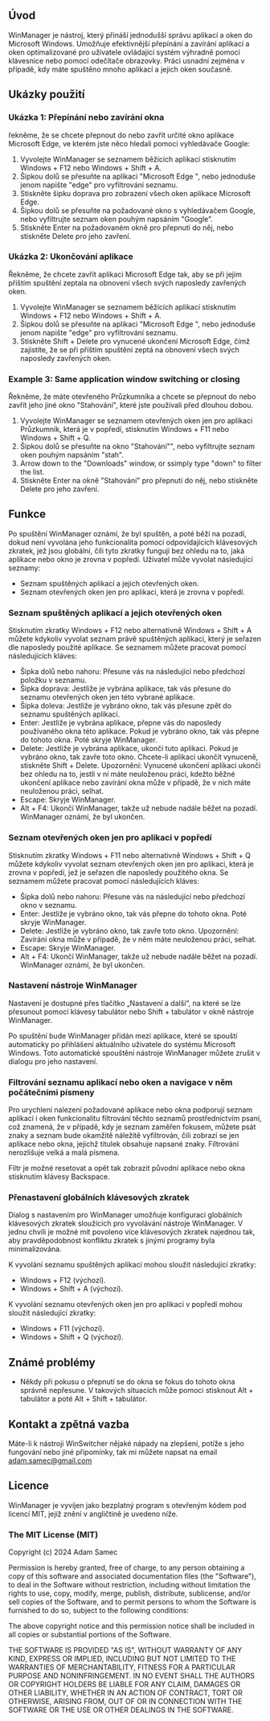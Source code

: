 ## Úvod
WinManager je nástroj, který přináší jednodušší správu aplikací a oken do Microsoft Windows. Umožňuje efektivnější přepínání a zavírání aplikací a oken optimalizované pro uživatele ovládající systém výhradně pomocí klávesnice nebo pomocí odečítače obrazovky. Práci usnadní zejména v případě, kdy máte spuštěno mnoho aplikací a jejich oken současně.

## Ukázky použití
### Ukázka 1: Přepínání nebo zavírání okna
řekněme, že se chcete přepnout do nebo zavřít určité okno aplikace Microsoft Edge, ve kterém jste něco hledali pomocí vyhledávače Google:

1. Vyvolejte WinManager se seznamem běžících aplikací stisknutím Windows + F12 nebo Windows + Shift + A.
2. Šipkou dolů se přesuňte na aplikaci "Microsoft Edge ", nebo jednoduše jenom napište "edge" pro vyfiltrování seznamu.
3. Stiskněte šipku doprava pro zobrazení všech oken aplikace Microsoft Edge.
4. Šipkou dolů se přesuňte na požadované okno s vyhledávačem Google, nebo vyfiltrujte seznam oken pouhým napsáním "Google".
5. Stiskněte Enter na požadovaném okně pro přepnutí do něj, nebo stiskněte Delete pro jeho zavření.

### Ukázka 2: Ukončování aplikace
Řekněme, že chcete zavřít aplikaci Microsoft Edge tak, aby se při jejím příštím spuštění zeptala na obnovení všech svých naposledy zavřených oken.

1. Vyvolejte WinManager se seznamem běžících aplikací stisknutím Windows + F12 nebo Windows + Shift + A.
2. Šipkou dolů se přesuňte na aplikaci "Microsoft Edge ", nebo jednoduše jenom napište "edge" pro vyfiltrování seznamu.
3. Stiskněte Shift + Delete pro vynucené ukončení Microsoft Edge, čímž zajistíte, že se při příštím spuštění zeptá na obnovení všech svých naposledy zavřených oken.

### Example 3: Same application window switching or closing
Řekněme, že máte otevřeného Průzkumníka a chcete se přepnout do nebo zavřít jeho jiné okno "Stahování", které jste používali před dlouhou dobou.

1. Vyvolejte WinManager se seznamem otevřených oken jen pro aplikaci Průzkumník, která je v popředí, stisknutím Windows + F11 nebo Windows + Shift + Q.
2. Šipkou dolů se přesuňte na okno "Stahování"", nebo vyfiltrujte seznam oken pouhým napsáním "stah".
2. Arrow down to the "Downloads" window, or ssimply type "down" to filter the list.
3. Stiskněte Enter na okně "Stahování" pro přepnutí do něj, nebo stiskněte Delete pro jeho zavření.

## Funkce
Po spuštění WinManager oznámí, že byl spuštěn, a poté běží na pozadí, dokud není vyvolána jeho funkcionalita pomocí odpovídajících klávesových zkratek, jež jsou globální, čili tyto zkratky fungují bez ohledu na to, jaká aplikace nebo okno je zrovna v popředí. Uživatel může vyvolat následující seznamy:

* Seznam spuštěných aplikací a jejich otevřených oken.
* Seznam otevřených oken jen pro aplikaci, která je zrovna v popředí.

### Seznam spuštěných aplikací a jejich otevřených oken
Stisknutím zkratky Windows + F12 nebo alternativně Windows + Shift + A můžete kdykoliv vyvolat seznam právě spuštěných aplikací, který je seřazen dle naposledy použité aplikace. Se seznamem můžete pracovat pomocí následujících kláves:

* Šipka dolů nebo nahoru: Přesune vás na následující nebo předchozí položku v seznamu.
* Šipka doprava: Jestliže je vybrána aplikace, tak vás přesune do seznamu otevřených oken jen této vybrané aplikace.
* Šipka doleva: Jestliže je vybráno okno, tak vás přesune zpět do seznamu spuštěných aplikací.
* Enter: Jestliže je vybrána aplikace, přepne vás do naposledy používaného okna této aplikace. Pokud je vybráno okno, tak vás přepne do tohoto okna. Poté skryje WinManager.
* Delete: Jestliže je vybrána aplikace, ukončí tuto aplikaci. Pokud je vybráno okno, tak zavře toto okno. Chcete-li aplikaci ukončit vynuceně, stiskněte Shift + Delete. Upozornění: Vynucené ukončení aplikaci ukončí bez ohledu na to, jestli v ní máte neuloženou práci, kdežto běžné ukončení aplikace nebo zavírání okna může v případě, že v nich máte neuloženou práci, selhat.
* Escape: Skryje WinManager.
* Alt + F4: Ukončí WinManager, takže už nebude nadále běžet na pozadí. WinManager oznámí, že byl ukončen.

### Seznam otevřených oken jen pro aplikaci v popředí
Stisknutím zkratky Windows + F11 nebo alternativně Windows + Shift + Q můžete kdykoliv vyvolat seznam otevřených oken jen pro aplikaci, která je zrovna v popředí, jež je seřazen dle naposledy použitého okna. Se seznamem můžete pracovat pomocí následujících kláves:

* Šipka dolů nebo nahoru: Přesune vás na následující nebo předchozí okno v seznamu.
* Enter: Jestliže je vybráno okno, tak vás přepne do tohoto okna. Poté skryje WinManager.
* Delete: Jestliže je vybráno okno, tak zavře toto okno. Upozornění: Zavírání okna může v případě, že v něm máte neuloženou práci, selhat.
* Escape: Skryje WinManager.
* Alt + F4: Ukončí WinManager, takže už nebude nadále běžet na pozadí. WinManager oznámí, že byl ukončen.

### Nastavení nástroje WinManager
Nastavení je dostupné přes tlačítko „Nastavení a další“, na které se lze přesunout pomocí klávesy tabulátor nebo Shift + tabulátor v okně nástroje WinManager.

Po spuštění bude WinManager přidán mezi aplikace, které se spouští automaticky po přihlášení aktuálního uživatele do systému Microsoft Windows. Toto automatické spouštění nástroje WinManager můžete zrušit v dialogu pro jeho nastavení.

### Filtrování seznamu aplikací nebo oken a navigace v něm počátečními písmeny
Pro urychlení nalezení požadované aplikace nebo okna podporují seznam aplikací i oken funkcionalitu filtrování těchto seznamů prostřednictvím psaní, což znamená, že v případě, kdy je seznam zaměřen fokusem, můžete psát znaky a seznam bude okamžitě náležitě vyfiltrován, čili zobrazí se jen aplikace nebo okna, jejichž titulek obsahuje napsané znaky. Filtrování nerozlišuje velká a malá písmena.

Filtr je možné resetovat a opět tak zobrazit původní aplikace nebo okna stisknutím klávesy Backspace.

### Přenastavení globálních klávesových zkratek
Dialog s nastavením pro WinManager umožňuje konfiguraci globálních klávesových zkratek sloužících pro vyvolávání nástroje WinManager. V jednu chvíli je možné mít povoleno více klávesových zkratek najednou tak, aby pravděpodobnost konfliktu zkratek s jinými programy byla minimalizována.

K vyvolání seznamu spuštěných aplikací mohou sloužit následující zkratky:

* Windows + F12 (výchozí).
* Windows + Shift + A (výchozí).

K vyvolání seznamu otevřených oken jen pro aplikaci v popředí mohou sloužit následující zkratky:

* Windows + F11 (výchozí).
* Windows + Shift + Q (výchozí).

## Známé problémy
* Někdy při pokusu o přepnutí se do okna se fokus do tohoto okna správně nepřesune. V takových situacích může pomoci stisknout Alt + tabulátor a poté Alt + Shift + tabulátor.

## Kontakt a zpětná vazba
Máte-li k nástroji WinSwitcher nějaké nápady na zlepšení, potíže s jeho fungování nebo jiné připomínky, tak mi můžete napsat na email [adam.samec@gmail.com](mailto:adam.samec@gmail.com)

## Licence
WinManager je vyvíjen jako bezplatný program s otevřeným kódem pod licencí MIT, jejíž znění v angličtině je uvedeno níže.

### The MIT License (MIT)

Copyright (c) 2024 Adam Samec

Permission is hereby granted, free of charge, to any person obtaining a copy of
this software and associated documentation files (the "Software"), to deal in
the Software without restriction, including without limitation the rights to
use, copy, modify, merge, publish, distribute, sublicense, and/or sell copies of
the Software, and to permit persons to whom the Software is furnished to do so,
subject to the following conditions:

The above copyright notice and this permission notice shall be included in all
copies or substantial portions of the Software.

THE SOFTWARE IS PROVIDED "AS IS", WITHOUT WARRANTY OF ANY KIND, EXPRESS OR
IMPLIED, INCLUDING BUT NOT LIMITED TO THE WARRANTIES OF MERCHANTABILITY, FITNESS
FOR A PARTICULAR PURPOSE AND NONINFRINGEMENT. IN NO EVENT SHALL THE AUTHORS OR
COPYRIGHT HOLDERS BE LIABLE FOR ANY CLAIM, DAMAGES OR OTHER LIABILITY, WHETHER
IN AN ACTION OF CONTRACT, TORT OR OTHERWISE, ARISING FROM, OUT OF OR IN
CONNECTION WITH THE SOFTWARE OR THE USE OR OTHER DEALINGS IN THE SOFTWARE.
